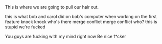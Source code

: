 This is where we are going to pull our hair out. 

this is what bob and carol did on bob's computer when working on the first feature
  knock knock
  who's there
  merge conflict
  merge conflict who?
  this is stupid we're fucked


  You guys are fucking with my mind right now
  Be nice f*cker

